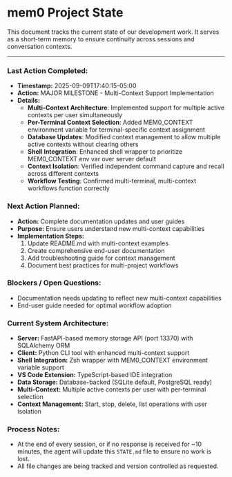# mem0 Project State

This document tracks the current state of our development work. It serves as a short-term memory to ensure continuity across sessions and conversation contexts.

---

### Last Action Completed:

*   **Timestamp:** 2025-09-09T17:40:15-05:00
*   **Action:** MAJOR MILESTONE - Multi-Context Support Implementation
*   **Details:** 
    - **Multi-Context Architecture**: Implemented support for multiple active contexts per user simultaneously
    - **Per-Terminal Context Selection**: Added MEM0_CONTEXT environment variable for terminal-specific context assignment
    - **Database Updates**: Modified context management to allow multiple active contexts without clearing others
    - **Shell Integration**: Enhanced shell wrapper to prioritize MEM0_CONTEXT env var over server default
    - **Context Isolation**: Verified independent command capture and recall across different contexts
    - **Workflow Testing**: Confirmed multi-terminal, multi-context workflows function correctly

### Next Action Planned:

*   **Action:** Complete documentation updates and user guides
*   **Purpose:** Ensure users understand new multi-context capabilities
*   **Implementation Steps:**
    1. Update README.md with multi-context examples
    2. Create comprehensive end-user documentation
    3. Add troubleshooting guide for context management
    4. Document best practices for multi-project workflows

### Blockers / Open Questions:

*   Documentation needs updating to reflect new multi-context capabilities
*   End-user guide needed for optimal workflow adoption

### Current System Architecture:

*   **Server:** FastAPI-based memory storage API (port 13370) with SQLAlchemy ORM
*   **Client:** Python CLI tool with enhanced multi-context support
*   **Shell Integration:** Zsh wrapper with MEM0_CONTEXT environment variable support
*   **VS Code Extension:** TypeScript-based IDE integration
*   **Data Storage:** Database-backed (SQLite default, PostgreSQL ready)
*   **Multi-Context:** Multiple active contexts per user with per-terminal selection
*   **Context Management:** Start, stop, delete, list operations with user isolation

### Process Notes:

*   At the end of every session, or if no response is received for ~10 minutes, the agent will update this `STATE.md` file to ensure no work is lost.
*   All file changes are being tracked and version controlled as requested.

